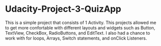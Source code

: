 # Udacity-Project-3-QuizApp
This is a simple project that consists of 1 Activity. This projects allowed me to get more confortable with different layouts and widgets 
such as Button, TextView, CheckBox, RadioButtons, and EditText. I also had a chance to work with for loops, Arrays, Switch statements, and
onClick Listeners. 
